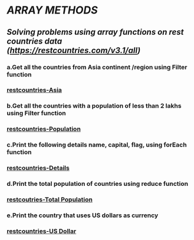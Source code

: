 
# **_ARRAY METHODS_**

## **_Solving problems using array functions on rest countries data (https://restcountries.com/v3.1/all)_**


### **a.Get all the countries from Asia continent /region using Filter function**

### [restcountries-Asia](asia)

### **b.Get all the countries with a population of less than 2 lakhs using Filter function**

### [restcountries-Population](population)

### **c.Print the following details name, capital, flag, using forEach function**

### [restcountries-Details](details)

### **d.Print the total population of countries using reduce function**

### [restcoutries-Total Population](totalpopulation)

### **e.Print the country that uses US dollars as currency**

### [restcountries-US Dollar](usdollar)




